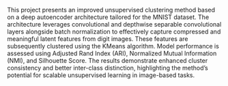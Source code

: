 This project presents an improved unsupervised
clustering method based on a deep autoencoder architecture
tailored for the MNIST dataset. The architecture leverages convolutional
and depthwise separable convolutional layers alongside
batch normalization to effectively capture compressed and
meaningful latent features from digit images. These features
are subsequently clustered using the KMeans algorithm. Model
performance is assessed using Adjusted Rand Index (ARI),
Normalized Mutual Information (NMI), and Silhouette Score.
The results demonstrate enhanced cluster consistency and better
inter-class distinction, highlighting the method’s potential for
scalable unsupervised learning in image-based tasks.
